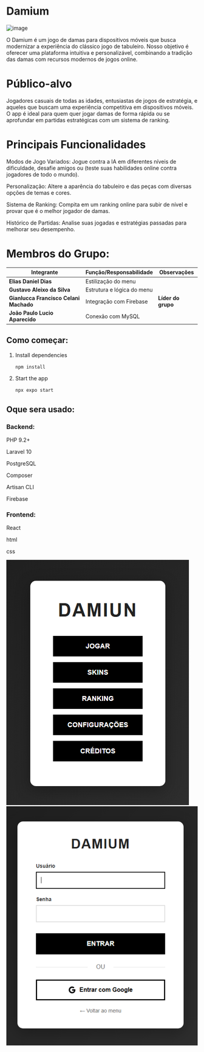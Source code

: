# Damium
<img width="124" height="124" alt="image" src="https://github.com/user-attachments/assets/9ae25450-88d5-4553-9a64-c0068aca5a56" />

O Damium é um jogo de damas para dispositivos móveis que busca modernizar a experiência do clássico jogo de tabuleiro. Nosso objetivo é oferecer uma plataforma intuitiva e personalizável, combinando a tradição das damas com recursos modernos de jogos online.

# Público-alvo
Jogadores casuais de todas as idades, entusiastas de jogos de estratégia, e aqueles que buscam uma experiência competitiva em dispositivos móveis. O app é ideal para quem quer jogar damas de forma rápida ou se aprofundar em partidas estratégicas com um sistema de ranking.

# Principais Funcionalidades
Modos de Jogo Variados: Jogue contra a IA em diferentes níveis de dificuldade, desafie amigos ou (teste suas habilidades online contra jogadores de todo o mundo).

Personalização: Altere a aparência do tabuleiro e das peças com diversas opções de temas e cores.

Sistema de Ranking: Compita em um ranking online para subir de nível e provar que é o melhor jogador de damas.

Histórico de Partidas: Analise suas jogadas e estratégias passadas para melhorar seu desempenho.

# Membros do Grupo:

| Integrante                             | Função/Responsabilidade    | Observações        |
| -------------------------------------- | -------------------------- | ------------------ |
| **Elias Daniel Dias**                  | Estilização do menu        |                    |
| **Gustavo Aleixo da Silva**            | Estrutura e lógica do menu |                    |
| **Gianlucca Francisco Celani Machado** | Integração com Firebase    | **Líder do grupo** |
| **João Paulo Lucio Aparecido**         | Conexão com MySQL          |                    |


## Como começar:


1. Install dependencies

   ```bash
   npm install
   ```

2. Start the app

   ```bash
   npx expo start
   ```

## Oque sera usado:

### Backend:

PHP 9.2+

Laravel 10

PostgreSQL

Composer

Artisan CLI

Firebase

### Frontend:

React

html

css


![alt text](menu.png)
![alt text](login.png)
